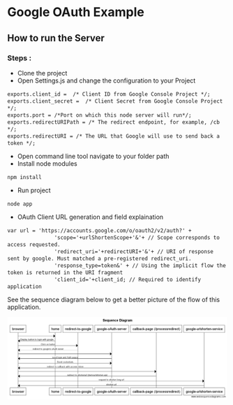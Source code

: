 # Google OAuth Example
## How to run the Server
### Steps :
* Clone the project 
* Open Settings.js and change the configuration to your Project
```
exports.client_id =  /* Client ID from Google Console Project */;
exports.client_secret =  /* Client Secret from Google Console Project */;
exports.port = /*Port on which this node server will run*/;
exports.redirectURIPath = /* The redirect endpoint, for example, /cb */;
exports.redirectURI = /* The URL that Google will use to send back a token */;
```
* Open command line tool navigate to your folder path
* Install node modules
```
npm install
```
* Run project 
```
node app
```

* OAuth Client URL generation and field explaination
```
var url = 'https://accounts.google.com/o/oauth2/v2/auth?' +
               'scope='+urlShortenScope+'&'+ // Scope corresponds to access requested.
               'redirect_uri='+redirectURI+'&'+ // URI of response sent by google. Must matched a pre-registered redirect_uri.
               'response_type=token&' + // Using the implicit flow the token is returned in the URI fragment
               'client_id='+client_id; // Required to identify application

```

See the sequence diagram below to get a better picture of the flow of 
this application.

![Demo Sequence Diagram](./sequence%20diagram/Sequence%20Diagram%20.png)





